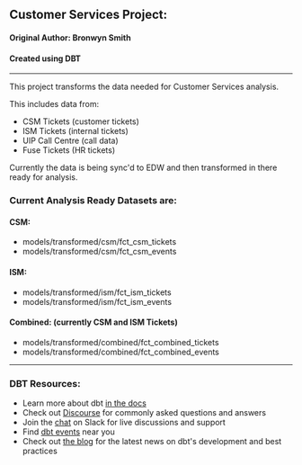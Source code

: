 ## Customer Services Project:
#### Original Author: Bronwyn Smith
#### Created using DBT

***

This project transforms the data needed for Customer Services analysis.

This includes data from:
- CSM Tickets (customer tickets)
- ISM Tickets (internal tickets)
- UIP Call Centre (call data)
- Fuse Tickets (HR tickets)


Currently the data is being sync'd to EDW and then transformed in there ready for analysis.

### Current Analysis Ready Datasets are:

#### CSM:
- models/transformed/csm/fct_csm_tickets 
- models/transformed/csm/fct_csm_events

#### ISM:
- models/transformed/ism/fct_ism_tickets
- models/transformed/ism/fct_ism_events

#### Combined: (currently CSM and ISM Tickets)
- models/transformed/combined/fct_combined_tickets
- models/transformed/combined/fct_combined_events


***


### DBT Resources:
- Learn more about dbt [in the docs](https://docs.getdbt.com/docs/introduction)
- Check out [Discourse](https://discourse.getdbt.com/) for commonly asked questions and answers
- Join the [chat](http://slack.getdbt.com/) on Slack for live discussions and support
- Find [dbt events](https://events.getdbt.com) near you
- Check out [the blog](https://blog.getdbt.com/) for the latest news on dbt's development and best practices
